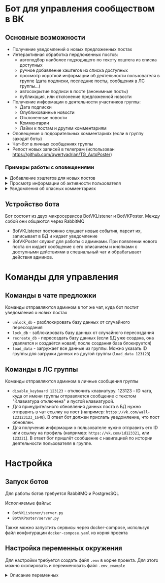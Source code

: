 # Бот для управления сообществом в ВК


## Основные возможности

- Получение уведомлений о новых предложенных постах
- Интерактивная обработка пердложенных постов:
  - автоподбор наиболее подходящего по тексту хэштега из списка доступных
  - ручное добавление хэштегов из списка доступных
  - просмотр короткой информации об деятельности пользователя в группе (дата подписки, последние посты, сообщения в ЛС группы...)
  - автосокрытие подписи в посте (анонимные посты)
  - публикация, или отклонение предложенной новости
- Получение информации о деятельности участников группы:
  - Дата подписки
  - Опубликованные новости
  - Отклоненные новости
  - Комментарии
  - Лайки к постам и другим комментариям
- Оповещение о подозрительных комментариях (если в группу заходят боты)
- Чат-бот в личных сообщениях группы
- Репост новых записей в телеграм (использован https://github.com/qwertyadrian/TG_AutoPoster)


### Примеры работы с оповещениями

<details><summary>Добавление хэштегов для новых постов</summary>

![new_post](https://user-images.githubusercontent.com/13664126/171338659-3c7264ed-41cc-469b-abee-52869ce60e29.gif)

</details>

<details><summary>Просмотр информации об активности пользователя</summary>

![user_info](https://user-images.githubusercontent.com/13664126/171338666-6bfe1ca7-b8b2-4461-9518-56e32619150b.gif)

</details>

</details>

<details><summary>Уведомления об опасных комментариях</summary>

![image](https://user-images.githubusercontent.com/13664126/185634328-13d4365a-f915-437d-8d2d-73e028893944.png)

![image](https://user-images.githubusercontent.com/13664126/185634492-35070266-37a4-4d5d-88df-91455b0354a9.png)

</details>

## Устройство бота

Бот состоит из двух микросервисов BotVKListener и BotVKPoster. Между собой они общаются через RabbitMQ
- BotVKListener постоянно слушает новые события, парсит их, записывает в БД и кидает уведомление
- BotVKPoster служит для работы с админами. При появлении нового поста он кидает сообщение с его описанием и кнопками с доступными действиями в специальный чат и обрабатывает действия админов.
 

# Команды для управления


## Команды в чате предложки

Команды отправляются админом в тот же чат, куда бот постит уведомления о новых постах

- `unlock_db` - разблокировать базу данных от случайного пересоздания
- `lock_db` - заблокировать базу данных от случайного пересоздания
- `recreate_db` - пересоздать базу данных (если БД уже создана, она удаляется и создаётся новая!; после создания база блокируется)
- `load_data` - загружает все данные из группы. Можно указать ID группы для загрузки данных из другой группы (`load_data 123123`)


## Команды в ЛС группы

Команды отправляются админом в личные сообщения группы

- `disable_keyboard 123123` - отключить клавиатуру. 123123 - ID чата, куда от имени группы отправляется сообщение с текстом "Клавиатура отключена" и пустой клавиатурой.
- Для принудительного обновления данных поста в БД нужно отправить в чат ссылку на пост (например: `https://vk.com/wall-123123123_1640`). В ответ бот должен прислать уведомление, что пост обновлен.
- Для получения информации о пользователе нужно отправить его ID или ссылку на профиль (например: `https://vk.com/id123321`, или `123321`). В ответ бот пришлёт сообщение с навигацией по истории деятельности пользователя в группе.


# Настройка


## Запуск ботов


Для работы ботов требуется RabbitMQ и PostgresSQL

Исполняемые файлы:
- `BotVKListener/server.py`
- `BotVKPoster/server.py`

Также можно запустить сервисы через docker-compose, используя файл конфигурации `docker-compose.yaml` из корня проекта


## Настройка переменных окружения

Для настройки требуется создать файл `.env` в корне проекта. Для этого можно скопировать и переименовать файл `.env_example`

<details><summary>Описание переменных</summary>

Настройки группы:
- `group_id` - ИД группы (без минуса)
- `group_token` - токен для управления группой
- `chat_for_suggest` - чат группы, куда будут отправляться уведомления о новых постах. Нумерация чатов начинается с 2000000000. Не забудьте отключить общую видимость чата для обычных участников.
- `chat_for_alarm` - чат группы, куда будут отправляться уведомления о вызовах адсинистратора пользователем.
- `chat_for_comments_check` - чат группы, куда будут отправляться уведомления о подозрительных комментариях
- `domain` - домен группы, если он задан
- `hashtags` - список хэштегов группы (не используется, теперь хэштеги хранятся в гугл-таблице для удобства редактирования списка)
- `admin_token` - токен админа, от имени которого будут публиковаться новости
- `admin_phone` - телефон админа (для аутентификации без токена)
- `admin_pass` - пароль админа (для аутентификации без токена)

Настройки гугл таблицы с хэштегами:
- `secret_google` - ключ доступа к гугл таблице, где на листе "Хэштэги" в первой колонке указаны все хэштеги
- `spreadsheetId` - ID документа

Настройки телеграмма:
- `api_id`, `api_hash`, `bot_token`, `channel` - описание здесь https://github.com/qwertyadrian/TG_AutoPoster

Настройки postgres:
- `POSTGRES_USER` - имя пользователя
- `POSTGRES_PASSWORD` - пароль
- `PGADMIN_DEFAULT_EMAIL` - логин для настройки PG-Admin
- `PGADMIN_DEFAULT_PASSWORD` - пароль для настройки PG-Admin
- `PGADMIN_CONFIG_SERVER_MODE=False` - всегда

</details>
